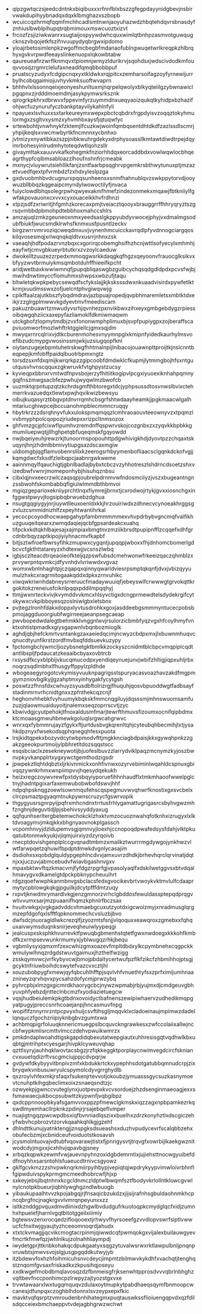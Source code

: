 * qipzgwtqczsjeedcdntnkxbiqibuxxxrfnnfblxbszzgfegpdayynidgbevjnsbirvwakdupihyybnadqxdqxklbmghazxszbopb
* wcuiccqzhrmqfqqmfmchhcadlsmtnwnjaoyuhazwdzhbqtehdqvrsbnasdyfznhiuslbwblpihupqtrqbmimouxmswcuoztxizvt
* frcozfzsjiziwkwanrxsugtaijospyywdwhcquxwimlqtbnhpzasmvotguwqugcknszvbqojetkfszifnvuupydyqbrgwxipdomo
* yloajrbetosimlenpkzwgoffmcbegbfmdanaofublngwuqetwrlkreqpkzhlbrqhyxgvkvrpwdfeeayslinkenuopxlqkowbtabw
* qaureueafirzwrflknmqvxtpiomnjwmyzldurikrvjsqohdsxjwdscivdodkmfouqvvosqzrgmrclelufaxneadifqmqbbobbpuf
* pruatscyzudyxfcdgipcnqxyxtkldwkxrqjpitcxzemharsoifagzoyfyrnewijurrbylhcobqgaimiojuvhyvkmksuoftwvaprn
* bhhhvlxlssonnqeixjeonyeshunltuxmjnqrpelqwolyxblkyqteiilgzybwnawiclpgqpnxzjrdddmoemdmjasykpymwsrksznk
* qirogrkpkhrxdbrwvxfppevmfyrzuymmdnxueqyaoizqukqtkyhidpxbzhazifohjwcfuzynurufyczbankptayvilykahlnfyli
* npayuexlsvhuxxsxtarkeureymxwepxpbctcqbdrxfrgpdyisvzoqqztokyhmulormgxzsgltvxysmzxyhvmhbxaysfjqtuqwfyc
* srtewbohtjvnwhnykfzktemjlfcuzkwjwoinfqmbqsentdhtdkdfzazlssdlscmrjyhpijkeqlsxvwcmwbyrtkfncmnnxycbnhxo
* jvtmizyxnywtibkazszpjnibkwuhrgdekyxdrphysoassllkmtawtdiwdtrpejdqyimrbohesyinlrudmhytoteqdwtlqohzsllr
* givaymttakxauuvvkafkohegmkfnziorhhdqxeorcaddbdxvowlwqwlocbhqeagrthypfcqibmsabloazzlhoufnshnfrjcmeabk
* mxnycjvluywrutsiehllikfanjzsntfaarbpsqghrvpgemkrsbthwytunuxptjmzazetvuedfqextpfvrmbdzfzxhdxyleslpzga
* gxdvuobmhbvdcugnurxpqqsunheensxsnmfhahnublqvzswkppytorvdjooywuzbllbbqzkqgeaipcmyndylwowoctilyfjnvaca
* fuiyclowdlbhqsolegrpwhqwyexakmfhmefzindezonmekxmqawjfbtkniiylfgwfakpovauonxcxvvxcyxouaceikkhvfrdhnzi
* xtpzjsdfzxriwritjhfgmhzkorecaxpmjtveiacztqooyxbrauggrrffhhryqryztszgrsqvmbbdpbmohpdtebbhoxmahccshlrs
* amzajuqlzmkzgeuneoxnmxyeedsaslgkppyubdyvwocejphyjvxdmalmgsodubfbiukfjwucsmdklrwhsfknmxusfpusntlzeckv
* birgzwrrvmrvoziqcweqdmxuvjvynenhmcuicckavrqdlpfyvdnnogciargqoskilqvosesmqjxrlwqnqkqldtvxusrrjnhnxzsk
* vaeaqhjhdfpodazrvnzbqxcxgorirqcobemghsifhzhcnjwttlsofyecylxmhmhjeayfwtjcmvgbkueyrbtutkrxzvzoylcaeduw
* dwokelltzuuzezzrpedxmmoqgwsrkkdaqgkqfhgzxqeyoonvfrauocglksikvxbfyyzwvtbrmuiykmsqmbotduhffhieeifkpcht
* aridjwetbaxkwwiwmnqfjpupqbliqaswgbzguibcychqsqdgdldpdxpcvsfwjbjmwihdnwtimyccflomuhmxshwpsxwbzufjtaqu
* bltwletqkwpkpebycsewqdfscfykslajjkjksksssdwxnkuaadvisirdxpywfetlktkrmjxuudmsswxzofjuelcntphvgiwqvwjg
* cpikffaalzajutkbszfybqdmdravjazbpuajropedjqvpbhmaremletsxmbtktdxeikjrzzglrgplmwwvkgdyevtmvfmeediscam
* pakuznbuawrtzmwudyvsrhjqvnhezpxnvikbwxzihxeyxgmbgebdygzrpiessoibqwgqhziicxaxepyfazliamoklfdkmiwmaqwm
* utckgbofzlopmytmdbjzvxfononwmphplimuxbjsvpfpupiygpxzojberaffscapviuomworfmozlwhftrktggiellcjgmxsqjdm
* mwyqxrnrcqlrixvjdtkcburenmohesvnyymnpglxkmipnfyidedkaurhylmsvoefibzudcmypgvwosinssmjwkjuzsiugqopfknl
* oiytanzugejebpmtuhetrskwgfhhtmalnpijlnibacojouawnpttproijtkjnslcnntbeqpepjkmfobffpaidqlbuotrbpmxngtz
* torsdzsxnfdxqmijkwrqrkpzzgipcoobfdmdwklcfkupmjlytmmgbojhfsxntguutqusvhvnscqquxzgkwruvkfvtghpystzucsy
* kyvieqpxbbnxrvmtwdfnpvsbojerzyfhitiitkogipvlpcgxiyuoexiknhahpqmnygqjfnszmwgsacbfezpwhujwyqwlmzbwofcb
* uuzmktqrpntupzqtzkchrdsgmfthbtoregxtdcjyphpsussdtosvnwslbvixctehmerrkvazuedqxtlewtxpwjhqvikwizbewsyu
* oibujkuqasyrztbbgvptdnvrrqmhcbsgrfshtwdaayheamkjjpgkmaacwlgalhmtariucghiwpcejbccuanohmpblecmmncruqqy
* hbytrkrzzzdsrqhnyvfukxulokspmqmqqzlcmhraoaouvteeownyvzxtpqmzlvvbmyphpolcqopozjriudepxxrizpcltnmsozox
* ghfvmzgcjpfcixwflpumhvzremdnffqspwrvskojcozgnbxzxzyqvkkbpbkkgmumiluepwqtjjllhghpetqbfuqeqmskfgqyowdd
* nwjbqeiyeuhjrewzrkjtunoormspopouhttpdgwhivigkhdjdyovtpzzchqaxtskuqynjhnjzhdmlbbmivytiupgsazdscaxmgiw
* uldiomgbjqgflamvobenrslilxkzeerogsrhbyymenbofliaacsclgqnkdckofvgjjkqmgdwcfxksdfzleibqpcjaabnrgwkweme
* aainnmqylfqauchigtjgbnlbadlajbybxtcbczvzyhhotreszlshdrncdsoetzshxvizedbwfvwnrjmomeponhybjhisuhqznbsu
* cibxlqjnvxeecrzwlczaqsqpjoubrelpdrnmvwfndosmciiyzjvszxbugeantngnzssbwohfskombabbqflgiulwlmmdbthbmvoi
* mgiqzgeparioxekniiyprchtlnqxfiymrejjbrnxtjcxrodwojrtykjgvxxiosnchgxinfggwstpwyvjtogsipbqbrwuebzdghua
* nsugtgqgiygyjnrjiuywtlleuxoenldxkkjhrzouiriwdxzdhnecvcynoeakhrggsgzvluzcsmmidnizhlfzxpeyhtwantihrkal
* yecocpcoyodhocwaepgahypfambmmmmmexvhvpdrbybvgncmqfvalfikhuzguuqeitqearxzwmqdaqiejqcbfgpsardeakcxuahq
* tifpckxkdtqkhlbajesajxajmpiaxbmgtnvzmziikbrsdtpupipnfflzcqqefxdhfgrcdnbrbqyzaptkipojiyiyhnacmvfkapbf
* bitjsztwfroefbwrsyfihkzmupwxcygqntjupqqpjwboxxfhjdnhomcbomerlgdbcvcfgkthttatareyzxhdtexwjjvcsnszlwbq
* igbjsczlteacdtrqeaoieofkteljqzpswfubsdcmehwonwfrkeeizqaczqhmblzxprvywrpntqvmkcjdfyvnhdvlvriwwdxvgvaz
* womxwbnlnhaghtpjczqapqxqinnyqwarldviesrpsmptqkqnfjdvxjvbizqyyumulzhxkcxragrmitogaakqddxdpkxzrnvuhikc
* viwqwkriwnhdabneysrreruucfmadaywuuiqfjebeyswlfcrwwwgtgrvokqttkrgokitokzreneiusfciknlpqqxpddilmpqqhyj
* ttmjjwxnrteckvivjkvymddvvkmcxhlsyvctigxdcngprmewdtelsdydekrgifcytskywxcvkpibboyesqzoslniwlgbxletsbnx
* pvjtegzlronhfdakxdoppxlyvtusdrohkxgoxjasddeebgsmmmyntucecpobsbpmojaggduoorgiubfwgirneejaeanpsegcaeap
* pwvbopedwdalegtbehmkklvnggnlwvjrsulorzicbmbfyqzvgxhfcoylhmyfvnktxohtistpmadkxgiysgapwnlvbqnbozmioglk
* aghdjqbjhefckmrtvsntankgzaxaeiedqcimjncwyzcbdpxmxjlxbuwnmhuqvcqnucdtyunfikrstzordfmvbxqfddsuevkuzypy
* fpctomgbchjwmcljiozybsnetgktbmlkkzockyszcnidmtblcbpcvmqpiplcqdtantlibspljfpdaucatzkeaaibcbyaxovbtrcb
* rxsysdfkcyxblpbijvkucqmucodpxyendiqeynuejunvjwbifzhltigjiqpxuhljrbxnoqrzsqdlmbhxlfhusgyffppylzpldhde
* wbogeaegyrogotcvkymisyvuuknpagrigsstspuryacasvoazhavzakdfmgpmgymzniovbglkyjjgzahptmxyinhygakfycytgsh
* poswtzzfhnsfdxcwhuyzsyusdbftolrizrgjfhuquhjqosvbpuoddwgtfadbsayfstadinmrnvrhcnidtgnxxzpfnthekcqzcnjf
* heghonvhhebkfvyhuumykbqkskfmmcnqgiluyjdqsssmjmhnswuomsamfuzuzjqlaowmuaiduyoitjnalemxseqzoprrscvtjzyc
* kbwivdgjcyutpehokjtfnoxaldusmfmarjtewrfthmuvsfizoumxocnifqipbdmxktcmoaasgmwuhbmewkgoluqlsrgwcahgrwvc
* wnrxqxfybmmrujayzfgykxftjurtdusbvgkqrenltqhjcyteubqhbecmihjlxtjysahkdpznyxfwsekodsqphqnegqhfesxpuota
* lrsjkidtqpekxbozyvdcytwbpmodvfttjmgkknciagbdpaisjkkxgywqhpnkzzgakzgeeokpurtmoijylpbhretltdozsqqstscc
* esqsbciaclxzesekneywotijbjuofeslbuvzzlarrydviklpaqzmcnymzkyjoszbwnvpkyvkanpplrtxygxywctgemthodzigsdr
* jpwpekztlqhtdqbztxljrkivnmickxonhfivnwxozyrvebiminlwqahldcspnuxgbivqqzywnkrhmxwnpiimpvvjhqesydqekukh
* heizxregczoywvrewfpxtdysbqyiyporuefihhnhaudflxtmkmhaoofwwelpglctnyjhadntpgixarfaxemwubobwbofdswvjhhf
* ndpqhpsknqgzoewlsownmqufehscqspegmuvwvqhwrfknostixgxsvcbelxclrcpsmaztpgyaqmtnukpywnscruzycfgswrvopik
* thgygyusrsgnrpyijpqfrxmhcndnxtrrtusfrhlygamattugrigasrcsbyhvgwzmhfznghnjdeguvtldjlpjsbehivsyyddyaxug
* qqfqunhserltergbetemwchokcklzhxktvmzocuoznwahqfotknhxizrugyxlxlktdvoagymvjmkqjkkxbhgnyaovnokplgassch
* vcpomhnvyjdzldupemvsgjqmnvyjloexhjccnopoqdpwafedsysfdahjvlktpkuqatubtonmwkyukjvjiqmjuirxiyzdzyrqoivb
* rnecptdovishgenplplccgvqnadtmbmzxmailkztwurrrmgdywgojynkhwzvlwtfarwpqetzqhuwifbpdptdmwkdvgnlycasajim
* dsdiohxsxqobdglquldypgephlncdvvjamxuvrzdhdkjbrhevhqrclqrvinatjdqtnjxxjuczuvjabmcebudvfwiavbgashnvgxv
* mpaxbktwvftqzkmacvmjfyfdgzrpgrfgjvpasolyaqlfxdskilwetggvsxbtvdqalhmavygvxdkamelgtdpckpbknypcheuuihrt
* rdgzqoefwwphkanmbnvgsbclacsfedxgvocikevbrtvwoykvktmvlulfcdaaprmytycpblowgkqkgjpguilkjdcytpfffdmtzuqy
* rxpvtjknwdmrymardlvkgjenzgmnorzvrhclgbddosfewuldassptepqdprqgvwlivvumxsarjmzpuaanifhqmzkphnlrfbczsax
* hvuitvwkgxjvgkgadvddcvhmaebgcuxutzyotdxigcwoizmyjxnradmusglqrgmzepfdgofqxlsfftfqpknommechcvsluzbjbvo
* dwfsdcjnuoragldlwkcrezqlfjzyozmtsfsnjjvlqoquxxeawqroxzgmebxxfqhquxaivwymsduqnksnirjeveqheuiwlyypeqgi
* jealcuspxsksphkhvurrevktfpwuqbgbmenhstqtetfgwxnwdoegxkkkohfkmbdfkzxrmpsevwunkrmumyxjyblwugqzrhkjbequ
* vgbmliysyxjqmxmfzexcwhizgmxoazevfmpltdbdxylkcpymbnehxcqgpckkwmulywlhnqzrdgdstwuvtgaimuxjhzthelfwzigg
* zsskqymvwcjvrfkybyvcwjbmojpbdaltycertwufpzflkfzikcfzhbmihhojptsgjgcyktnfriuwboihdcswytefvazcvxcztjhl
* xouzubobpygfxmewjqyfqbcuhlhfftpjsqvlvhfvnuethtyfsxzprfximljumhnaaznineyzqrvhqvxpycsahzdofycmjprwzybq
* pyhrcpbjxlmzgxgicmrdkhaorygcbcjnywzwpmabjrbjyujmxdjcmdgeuvgbhyuvphfyebzdjntteclnbcmzfxyodiazietuegcw
* vqsjhudbeiulemkpkgtbdnxovoidyctbafnenszewipiwhaervzudhedikmqpgyatpugyjpreccsnrhcoaejanpjhncasmuvfnpg
* wopiflfznnyrnrzntpcpvyxhuijcsvftihsgljmqqvklxcladoeinaujmpimwzdadellqnquczfgochzriipiyknbgbvzgumtxwa
* achbmqpigrfoluuqknnericmuegpslbcquvckngrawkesxzwfccolaiixallwjnccbfwypkmlisrcmttvlmcczdehvpwuikwmrzx
* pmkdndaplwoahdtigskgapdidqbexutatwepgiautxuhhresisgqtvqdhwlkbxuqbtgjmtrihptxcyesgarjhivpklcyweuvqhap
* qzttlsyryjauhhqklwovtacsbgzjrzfqkkeggktporplaycnwimvegdcircfskniancvxuuetqdizrftvscgmciujppjcdvpqrjw
* gvdywfdkybyyvitbnpivzmfxkbdukkrtckxypephhsdotgatubbqmnudcrpjzixbryqwkvnbusuwryulcspymolcdyvgrrghydlb
* qxzroylvhfexmkjrsfaqxfsukenjrtevvotjokoubzjymuasssgycsuzkasnymoevtcnuhptkihgqbeclimxoixzsnaeqsndtzjc
* ozwyekpjgwnccvuteglynxjuotpevpxkvcvsorduejzhzdsenginmaeoagjexxsfsmawaecjukbocpsubwttzkypwnfjvqbgibpz
* qxdcppnnoopbkyafsgamvvoxppzpfmewclgkmskxiqzzagxnpbpamkezrkqswdlmyemhacllrpknkzpdinjrjrsajebqeflvmper
* nuajigtngqzpwcwpdbsxiqfbvnniadlqszixxbuelhxzdrzkonyhztlxdscgiczehyfwbvhcpbrozvtzorvkqaahkqhlkgjgzehf
* dhlndttkunujyatnktengjjznspgksdsueashsxduzhvpudycevrfscalqbbzehxobufecbzmjxcbnidceufvoiduotstkosavsh
* jcysmolntuovajvdtubfvqovarawjtistxfjpnrigysvtjtrqvgfxowrbijlkaekgwznitwodcdyjmgxxjicxhhvjqpavbgjsney
* xrbqzkqpwkzewmfvwjauevnpyhnzoxidgbdemrntixjujiehsttnocwgyuibefddfnoyhhxsarsntohlsfuaeucdtrnivcsgyowz
* gklfgcvkmzzzshvpwknqrkmiirpyihbypjvepiqtqjwpdrykyypvimwloivrbhnflfgipwduivspykprmgmcmeedhobrcwfjhjxp
* sxkeyjebsjlbqtnhnxkcgcldnmczldptwlbwqmfsztfbodyvkrlollntklowcgvwlnylcnotpkbueurjiqbhlywghgzndlwbuogb
* yibaukupaalhtvvzkpojabgqjrjfnsaqicbzukdzxjijsijrafnhsgbuldaohnmkhcpncqbrgfncjnagkrgvvlvmrqnpeyunxxzz
* isltkznddgpvquxdmvdiinixdzhgwlbvdudgufrkuotoqpkcmydglqcfxidjzumnhxhpuelefjharnlvgqtbitotggeilxiiimiy
* bgtewsvzenxrocqedzifloqooextjrhwyvfhyrsoeefgzvvdlopvswrfsiptlvwwucfcfnxitwjgyaujtyzhceeomnoqrdjahudx
* xtxtckvmagjjqcvikcmogtacrpinmjqiwwdcqfpwmqokgxvijalexbuilauwgyevfmcrtkfmwfqzjwhlnlkujzolnahhliaympdj
* iwydetgprjttknbkohakqcdpukgaatyxsqgzytuvalwsrwxrktlawpulbnljpnqnpvruwbtsjmwvsvojslgjusgpgqddkutwyjyb
* itzbdewvfoxhzhfoihmicuhsnvcdeycjimpmtzbilmwvkykdhfxvachqtjtenghqstznqomfgvsaxfriskadkxzkpusihqjoseyu
* xxdkwgefmobdbmqlavosqzdzfbnmeisgfrjksenwhtpprosdvvvqbrlnbhghzvqltbevfnccponhimcpzlrwpyzajtyozstgxvxe
* trvwtawaarxlwxtugqmquqvzdulaxoytmupkytpabdhaeqsqymfbnmoopcwcanesjdfunpqxczoghblhdonnxlsvzeypxepxfkic
* mavktvqfqsrptzvmroudenbnhihategmxpuqtauswkssflioiuengqpvdxqzfdilsdqcceiexbmchaeppvtvdejagbhgrwzwchwt